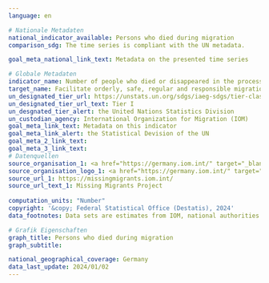 ```yaml
---
language: en    

# Nationale Metadaten    
national_indicator_available: Persons who died during migration    
comparison_sdg: The time series is compliant with the UN metadata.    

goal_meta_national_link_text: Metadata on the presented time series    

# Globale Metadaten    
indicator_name: Number of people who died or disappeared in the process of migration towards an international destination    
target_name: Facilitate orderly, safe, regular and responsible migration and mobility of people, including through the implementation of planned and well-managed migration policies    
un_designated_tier_url: https://unstats.un.org/sdgs/iaeg-sdgs/tier-classification/    
un_designated_tier_url_text: Tier I    
un_desgnated_tier_alert: the United Nations Statistics Division    
un_custodian_agency: International Organization for Migration (IOM)    
goal_meta_link_text: Metadata on this indicator    
goal_meta_link_alert: the Statistical Devision of the UN    
goal_meta_2_link_text:     
goal_meta_3_link_text:         
# Datenquellen
source_organisation_1: <a href="https://germany.iom.int/" target="_blank"> Missing Migrants Project of the International Organization for Migration (IOM) </a>
source_organisation_logo_1: <a href="https://germany.iom.int/" target="_blank"><img src="https://sdg-indikatoren.de/public/OrgImgEn/iom.png" alt="Logo iom" style="height:60px; width:148px"/></a>
source_url_1: https://missingmigrants.iom.int/
source_url_text_1: Missing Migrants Project
    
computation_units: "Number"    
copyright: '&copy; Federal Statistical Office (Destatis), 2024'    
data_footnotes: Data sets are estimates from IOM, national authorities and media sources.<br>• Data is only available from 2014.    

# Grafik Eigenschaften    
graph_title: Persons who died during migration
graph_subtitle:     

national_geographical_coverage: Germany    
data_last_update: 2024/01/02    
---
```


<span></span>